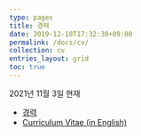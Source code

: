 ```yaml
---
type: pages
title: 경력
date: 2019-12-18T17:32:30+09:00
permalink: /docs/cv/
collection: cv
entries_layout: grid
toc: true
---
```


2021년 11월 3일 현재

- [경력](/docs/cv/kor/)
- [Curriculum Vitae (in English)](/docs/cv/eng/)
